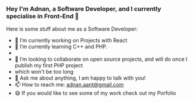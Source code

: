 ### Hey I'm Adnan, a Software Developer, and I currently specialise in Front-End  👋

Here is some stuff about me as a Software Developer:

- 🔭 I’m currently working on Projects with React
- 🌱 I’m currently learning C++ and PHP.
- 
- 👯 I’m looking to collaborate on open source projects, and will do once I publish my first PHP project
- which won't be too long
- 💬 Ask me about anything, I am happy to talk with you!
- 📫 How to reach me: adnan.aant@gmail.com 
- 😄 If you would like to see some of my work check out my Porfolio 

